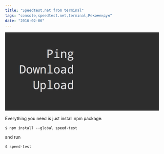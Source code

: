 ```yaml
---
title: "Speedtest.net from terminal"
tags: "console,speedtest.net,terminal,Рекомендую"
date: "2016-02-06"
---
```


![speedtest.net from terminal](images/screenshot.gif)

Everything you need is just install npm package:

```
$ npm install --global speed-test
```

and run

```
$ speed-test
```
